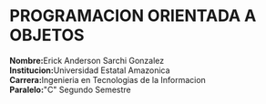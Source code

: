 # PROGRAMACION ORIENTADA A OBJETOS
<strong>Nombre:</strong>Erick Anderson Sarchi Gonzalez <br>
<strong>Institucion:</strong>Universidad Estatal Amazonica <br>
<strong>Carrera:</strong>Ingenieria en Tecnologias de la Informacion <br>
<strong>Paralelo:</strong>"C" Segundo Semestre
